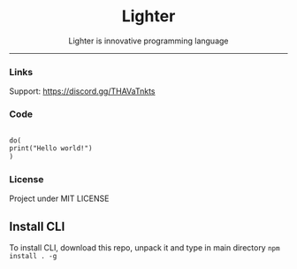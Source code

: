 <h1 align="center"> Lighter </h1>

<p align="center"> Lighter is innovative programming language </p>

<hr/>

<h3> Links </h3>

Support: https://discord.gg/THAVaTnkts

<h3> Code </h3>

```html

do(
print("Hello world!")
)

```


<h3>License</h3>

Project under MIT LICENSE



## Install CLI
To install CLI, download this repo, unpack it and type in main directory `npm install . -g`
